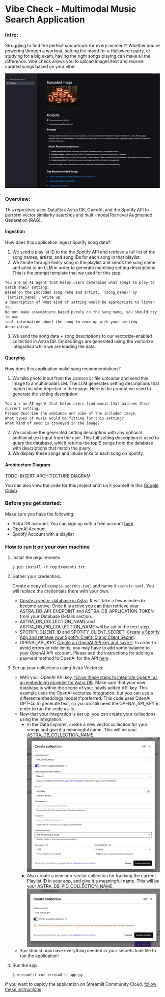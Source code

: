 # Vibe Check - Multimodal Music Search Application

### Intro:
Struggling to find the perfect soundtrack for every moment? Whether you're powering through a workout, setting the mood for a Halloween party, or studying for a big exam, having the right songs playing can make all the difference. Vibe check allows you to upload images/text and receive curated songs based on your vibe!

![App Preview](./images/app_preview.png)


### Overview:
This repository uses DataStax Astra DB, OpenAI, and the Spotify API to perform vector similarity searches and multi-modal Retrieval Augmented Generation (RAG).

#### Ingestion
How does this application ingest Spotify song data?
1. We send a playlist ID to the the Spotify API and retrieve a full list of the song names, artists, and song IDs for each song in that playlist.
2. We iterate through every song in the playlist and sends the song name and artist to an LLM in order to generate matching setting descriptions. This is the prompt template that we used for this step:
```
You are an AI agent that helps users determine what songs to play to match their setting.
Based on the included song name and artist, '{song_name}' by '{artist_name}', write up
a description of what kind of setting would be appropriate to listen to.
Do not make assumptions based purely on the song name, you should try to use
real information about the song to come up with your setting description.
```
3. We send the song data + song descriptions to our vectorize-enabled collection in Astra DB. Embeddings are generated using the vectorize integration while we are loading the data.

#### Querying
How does this application make song recommendations?
1. We take photo input from the camera or file uploader and send this image to a multimodal LLM. The LLM generates setting descriptions that match the vibe depicted in the image. Here is the prompt we used to generate the setting description:
```
You are an AI agent that helps users find music that matches their current setting.
Please describe the ambiance and vibe of the included image. 
What types of music would be fitting for this setting? 
What kind of mood is conveyed in the image?
```
2. We combine the generated setting description with any optional additional text input from the user. This full setting description is used to query the database, which returns the top 5 songs from the database with descriptions that match the query.
3. We display these songs and inlude links to each song on Spotify.

#### Architecture Diagram
TODO: INSERT ARCHITECTURE DIAGRAM

You can also view the code for this project and run it yourself in this [Google Colab](https://colab.research.google.com/drive/1Y3R5HO6SH5-IzMItbZSmCT8L08d4aEri).


### Before you get started:
Make sure you have the following:


*   Astra DB account. You can sign up with a free account [here](https://astra.datastax.com)
*   OpenAI Account
*   Spotify Account with a playlist


### How to run it on your own machine

1. Install the requirements

   ```
   $ pip install -r requirements.txt
   ```

2. Gather your credentials. 
   
   Create a copy of `example.secrets.toml` and name it `secrets.toml`. You will replace the credentials there with your own.
   - [Create a vector database in Astra](https://docs.datastax.com/en/astra-db-serverless/get-started/quickstart.html#create-a-serverless-vector-database). It will take a few minutes to become active. Once it is active you can then retrieve your ASTRA_DB_API_ENDPOINT and ASTRA_DB_APPLICATION_TOKEN from your Database Details section.
   - ASTRA_DB_COLLECTION_NAME and ASTRA_DB_PID_COLLECTION_NAME will be set in the next step.
   - SPOTIFY_CLIENT_ID and SPOTIFY_CLIENT_SECRET: [Create a Spotify App and retrieve your Spotify Client ID and Client Secret](https://developer.spotify.com/documentation/web-api/concepts/apps).
   - OPENAI_API_KEY: [Create an OpenAI API key and save it](https://platform.openai.com/docs/quickstart). In order to avoid errors or rate limits, you may have to add some balance to your OpenAI API account. Please see the instructions for adding a payment method to OpenAI for the API [here](https://help.openai.com/en/articles/9038407-how-can-i-set-up-billing-for-my-account).
   

3. Set up your collections using Astra Vectorize
   - With your OpenAI API key, [follow these steps to integrate OpenAI as an embedding provider for Astra DB](https://docs.datastax.com/en/astra-db-serverless/integrations/embedding-providers/openai.html). Make sure that your new database is within the scope of your newly added API key. This example uses the OpenAI vectorize integration, but you can use a different embeddings model if preferred. This code uses OpenAI GPT-4o to generate text, so you do still need the OPENAI_API_KEY in order to run the code as-is.
   - Now that your integration is set up, you can create your collections using the integration. 
      - In the Data Explorer, create a new vector collection for your songs and give it a meaningful name. This will be your ASTRA_DB_COLLECTION_NAME.
      ![Create Vector Collection](./images/create_vector_collection.png)
      - Also create a new non-vector collection for tracking the current Playlist ID in your app, and give it a meaningful name. This will be your ASTRA_DB_PID_COLLECTION_NAME.
      ![Create Non-Vector Collection](./images/create_nonvector_collection.png)
   - You should now have everything needed in your secrets.toml file to run the application!

4. Run the app

   ```
   $ streamlit run streamlit_app.py
   ```

If you want to deploy the application on Streamlit Community Cloud, [follow these instructions](https://docs.streamlit.io/deploy/streamlit-community-cloud/deploy-your-app/deploy).
